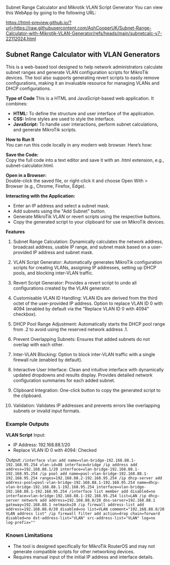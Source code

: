 Subnet Range Calculator and Mikrotik VLAN Script Generator
You can view this WebApp by going to the following URL:

https://html-preview.github.io/?url=https://raw.githubusercontent.com/AshCooperUK/Subnet-Range-Calculator-with-Mikrotik-VLAN-Generator/refs/heads/main/subnetcalc-v7-22112024.html


## Subnet Range Calculator with VLAN Generators
This is a web-based tool designed to help network administrators calculate subnet ranges and generate VLAN configuration scripts for MikroTik devices. The tool also supports generating revert scripts to easily remove configurations, making it an invaluable resource for managing VLANs and DHCP configurations.

**Type of Code**
This is a HTML and JavaScript-based web application. It combines:
  - **HTML:** To define the structure and user interface of the application.
  - **CSS:** Inline styles are used to style the interface.
  - **JavaScript:** To handle user interactions, perform subnet calculations, and generate MikroTik scripts.

**How to Run It**<br>
You can run this code locally in any modern web browser. Here’s how:

**Save the Code:**<br>
Copy the full code into a text editor and save it with an .html extension, e.g., subnet-calculator.html.

**Open in a Browser:**<br>
Double-click the saved file, or right-click it and choose Open With > Browser (e.g., Chrome, Firefox, Edge).

**Interacting with the Application:**
  - Enter an IP address and select a subnet mask.
  - Add subnets using the "Add Subnet" button.
  - Generate MikroTik VLAN or revert scripts using the respective buttons.
  - Copy the generated script to your clipboard for use on MikroTik devices.

**Features**

1. Subnet Range Calculation:
Dynamically calculates the network address, broadcast address, usable IP range, and subnet mask based on a user-provided IP address and subnet mask.

2. VLAN Script Generator:
Automatically generates MikroTik configuration scripts for creating VLANs, assigning IP addresses, setting up DHCP pools, and blocking inter-VLAN traffic.

3. Revert Script Generator:
Provides a revert script to undo all configurations created by the VLAN generator.

4. Customisable VLAN ID Handling:
VLAN IDs are derived from the third octet of the user-provided IP address.
Option to replace VLAN ID 0 with 4094 (enabled by default via the "Replace VLAN ID 0 with 4094" checkbox).

5. DHCP Pool Range Adjustment:
Automatically starts the DHCP pool range from .2 to avoid using the reserved network address .1.

6. Prevent Overlapping Subnets:
Ensures that added subnets do not overlap with each other.

7. Inter-VLAN Blocking:
Option to block inter-VLAN traffic with a single firewall rule (enabled by default).

8. Interactive User Interface:
Clean and intuitive interface with dynamically updated dropdowns and results display.
Provides detailed network configuration summaries for each added subnet.

9. Clipboard Integration:
One-click button to copy the generated script to the clipboard.

10. Validation:
Validates IP addresses and prevents errors like overlapping subnets or invalid input formats.

### Example Outputs
**VLAN Script**
Input:
- IP Address: 192.168.88.1/20
- Replace VLAN ID 0 with 4094: Checked

Output:
`/interface vlan add name=vlan-bridge-192.168.88.1-192.168.95.254 vlan-id=88 interface=bridge
/ip address add address=192.168.88.1/20 interface=vlan-bridge-192.168.88.1-192.168.95.254
/ip pool add name=pool-vlan-bridge-192.168.88.1-192.168.95.254 ranges=192.168.88.2-192.168.95.254
/ip dhcp-server add address-pool=pool-vlan-bridge-192.168.88.1-192.168.95.254 name=dhcp-vlan-bridge-192.168.88.1-192.168.95.254 interface=vlan-bridge-192.168.88.1-192.168.95.254
/interface list member add disabled=no interface=vlan-bridge-192.168.88.1-192.168.95.254 list=LAN
/ip dhcp-server network add address=192.168.88.0/20 dns-server=192.168.88.1 gateway=192.168.88.1 netmask=20
/ip firewall address-list add address=192.168.88.0/20 disabled=no list=VLAN comment="192.168.88.0/20 VLAN address list"
/ip firewall filter add action=drop chain=forward disabled=no dst-address-list="VLAN" src-address-list="VLAN" log=no log-prefix=""
`
### Known Limitations
- The tool is designed specifically for MikroTik RouterOS and may not generate compatible scripts for other networking devices.
- Requires manual input of the initial IP address and interface details.
